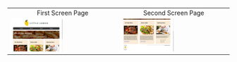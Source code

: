 <table align='center'>
  <tr align='center'>
    <td>First Screen Page</td>
    <td>Second Screen Page</td>
  </tr>
  <tr>
    <td><img src='https://github.com/truonganhvu205/little-lemon/blob/main/little-lemon-html-css-truong-anh-vu-10-08-2023/little-lemon-html-css-truong-anh-vu-10-08-2023-pic-1.png' width='50%' /></td>
    <td><img src='https://github.com/truonganhvu205/little-lemon/blob/main/little-lemon-html-css-truong-anh-vu-10-08-2023/little-lemon-html-css-truong-anh-vu-10-08-2023-pic-2.png' width='50%' /></td>
  </tr>
 </table>
